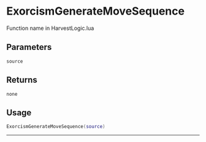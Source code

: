 # ExorcismGenerateMoveSequence
Function name in HarvestLogic.lua
## Parameters
`source`
## Returns
`none`
## Usage
```lua
ExorcismGenerateMoveSequence(source)
```
---
